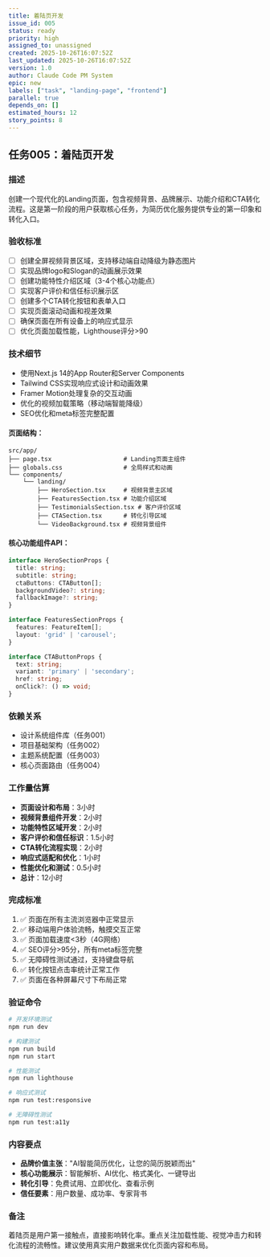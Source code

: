```yaml
---
title: 着陆页开发
issue_id: 005
status: ready
priority: high
assigned_to: unassigned
created: 2025-10-26T16:07:52Z
last_updated: 2025-10-26T16:07:52Z
version: 1.0
author: Claude Code PM System
epic: new
labels: ["task", "landing-page", "frontend"]
parallel: true
depends_on: []
estimated_hours: 12
story_points: 8
---
```


## 任务005：着陆页开发

### 描述
创建一个现代化的Landing页面，包含视频背景、品牌展示、功能介绍和CTA转化流程。这是第一阶段的用户获取核心任务，为简历优化服务提供专业的第一印象和转化入口。

### 验收标准
- [ ] 创建全屏视频背景区域，支持移动端自动降级为静态图片
- [ ] 实现品牌logo和Slogan的动画展示效果
- [ ] 创建功能特性介绍区域（3-4个核心功能点）
- [ ] 实现客户评价和信任标识展示区
- [ ] 创建多个CTA转化按钮和表单入口
- [ ] 实现页面滚动动画和视差效果
- [ ] 确保页面在所有设备上的响应式显示
- [ ] 优化页面加载性能，Lighthouse评分>90

### 技术细节
- 使用Next.js 14的App Router和Server Components
- Tailwind CSS实现响应式设计和动画效果
- Framer Motion处理复杂的交互动画
- 优化的视频加载策略（移动端智能降级）
- SEO优化和meta标签完整配置

#### 页面结构：
```
src/app/
├── page.tsx                    # Landing页面主组件
├── globals.css                 # 全局样式和动画
└── components/
    └── landing/
        ├── HeroSection.tsx     # 视频背景主区域
        ├── FeaturesSection.tsx # 功能介绍区域
        ├── TestimonialsSection.tsx # 客户评价区域
        ├── CTASection.tsx      # 转化引导区域
        └── VideoBackground.tsx # 视频背景组件
```

#### 核心功能组件API：
```typescript
interface HeroSectionProps {
  title: string;
  subtitle: string;
  ctaButtons: CTAButton[];
  backgroundVideo?: string;
  fallbackImage?: string;
}

interface FeaturesSectionProps {
  features: FeatureItem[];
  layout: 'grid' | 'carousel';
}

interface CTAButtonProps {
  text: string;
  variant: 'primary' | 'secondary';
  href: string;
  onClick?: () => void;
}
```

### 依赖关系
- 设计系统组件库（任务001）
- 项目基础架构（任务002）
- 主题系统配置（任务003）
- 核心页面路由（任务004）

### 工作量估算
- **页面设计和布局**：3小时
- **视频背景组件开发**：2小时
- **功能特性区域开发**：2小时
- **客户评价和信任标识**：1.5小时
- **CTA转化流程实现**：2小时
- **响应式适配和优化**：1小时
- **性能优化和测试**：0.5小时
- **总计**：12小时

### 完成标准
1. ✅ 页面在所有主流浏览器中正常显示
2. ✅ 移动端用户体验流畅，触摸交互正常
3. ✅ 页面加载速度<3秒（4G网络）
4. ✅ SEO评分>95分，所有meta标签完整
5. ✅ 无障碍性测试通过，支持键盘导航
6. ✅ 转化按钮点击率统计正常工作
7. ✅ 页面在各种屏幕尺寸下布局正常

### 验证命令
```bash
# 开发环境测试
npm run dev

# 构建测试
npm run build
npm run start

# 性能测试
npm run lighthouse

# 响应式测试
npm run test:responsive

# 无障碍性测试
npm run test:a11y
```

### 内容要点
- **品牌价值主张**："AI智能简历优化，让您的简历脱颖而出"
- **核心功能展示**：智能解析、AI优化、格式美化、一键导出
- **转化引导**：免费试用、立即优化、查看示例
- **信任要素**：用户数量、成功率、专家背书

### 备注
着陆页是用户第一接触点，直接影响转化率。重点关注加载性能、视觉冲击力和转化流程的流畅性。建议使用真实用户数据来优化页面内容和布局。